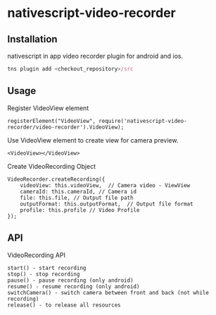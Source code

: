 # nativescript-video-recorder

## Installation

nativescript in app video recorder plugin for android and ios.

```javascript
tns plugin add <checkout_repository>/src
```

## Usage 

Register VideoView element

```
registerElement("VideoView", require('nativescript-video-recorder/video-recorder').VideoView);
```

Use VideoView element to create view for camera preview.

```
<VideoView></VideoView>
```

Create VideoRecording Object

```
VideoRecorder.createRecording({
    videoView: this.videoView,  // Camera video - ViewView
    cameraId: this.cameraId, // Camera id 
    file: this.file, // Output file path
    outputFormat: this.outputFormat,  // Output file format
    profile: this.profile // Video Profile 
});
```

## API

VideoRecording API
    
```
start() - start recording
stop() - stop recording
pause() - pause recording (only android)
resume() - resume recording (only android)
switchCamera() - switch camera between front and back (not while recording)
release() - to release all resources
```

